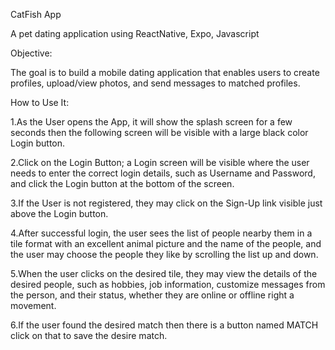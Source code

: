 CatFish App

A pet dating application using ReactNative, Expo, Javascript


Objective:

The goal is to build a mobile dating application that enables users to create profiles, upload/view photos, and send messages to matched profiles.

How to Use It:

1.As the User opens the App, it will show the splash screen for a few seconds then the following screen will be visible with a large black color Login button.

2.Click on the Login Button; a Login screen will be visible where the user needs to enter the correct login details, such as Username and Password, and click the Login button at the bottom of the screen.

3.If the User is not registered, they may click on the Sign-Up link visible just above the Login button. 

4.After successful login, the user sees the list of people nearby them in a tile format with an excellent animal picture and the name of the people, and the user may choose the people they like by scrolling the list up and down.

5.When the user clicks on the desired tile, they may view the details of the desired people, such as hobbies, job information, customize messages from the person, and their status, whether they are online or offline right a movement.

6.If the user found the desired match then there is a button named MATCH click on that to save the desire match.
